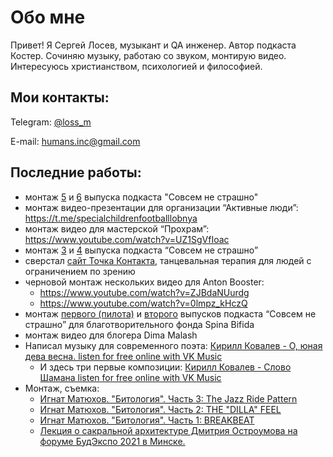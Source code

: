# Обо мне

Привет! Я Сергей Лосев, музыкант и QA инженер. Автор подкаста Костер. Сочиняю музыку, работаю со звуком, монтирую видео. Интересуюсь христианством, психологией и философией.

## Мои контакты:

Telegram: [@loss_m](https://t.me/loss_m)

E-mail: [humans.inc@gmail.com](mailto:humans.inc@gmail.com)

## Последние работы:
- монтаж [5](https://spinabifida.mave.digital/ep-5) и [6](https://spinabifida.mave.digital/ep-7) выпуска подкаста "Совсем не страшно"
- монтаж видео-презентации для организации “Активные люди”: https://t.me/specialchildrenfootballlobnya
- монтаж видео для мастерской “Прохрам”: https://www.youtube.com/watch?v=UZ1SgVfIoac
- монтаж [3](https://spinabifida.mave.digital/ep-3) и [4](https://spinabifida.mave.digital/ep-4) выпуска подкаста “Совсем не страшно”
- сверстал [сайт Точка Контакта](https://tochka-kontakta.ru), танцевальная терапия для людей с ограничением по зрению 
- черновой монтаж нескольких видео для Anton Booster:
    - https://www.youtube.com/watch?v=ZJBdaNUurdg
    - https://www.youtube.com/watch?v=0lmpz_kHczQ
- монтаж [первого (пилота)](https://spinabifida.mave.digital/ep-1) и [второго](https://spinabifida.mave.digital/ep-2) выпусков подкаста “Совсем не страшно” для благотворительного фонда Spina Bifida
- монтаж видео для блогера Dima Malash
- Написал музыку для современного поэта: [Кирилл Ковалев - О, юная дева весна. listen for free online with VK Music](https://vk.com/music/playlist/-204095489_8_915fe8701f3a2d9f2a)
    - И здесь три первые композиции: [Кирилл Ковалев - Слово Шамана listen for free online with VK Music](https://vk.com/music/playlist/-204095489_7_e44950da56147227b1)
- Монтаж, съемка:
    - [Игнат Матюхов. "Битология". Часть 3: The Jazz Ride Pattern](https://youtu.be/W5yjgdECUPw?feature=shared)
    - [Игнат Матюхов. "Битология". Часть 2: THE "DILLA" FEEL](https://www.youtube.com/watch?v=wXhhOcL2Z_w)
    - [Игнат Матюхов. "Битология". Часть 1: BREAKBEAT](https://www.youtube.com/watch?v=2sNCkz20VXs)
    - [Лекция о сакральной архитектуре Дмитрия Остроумова на форуме БудЭкспо 2021 в Минске.](https://www.youtube.com/watch?v=YBtbcMJlIPs)